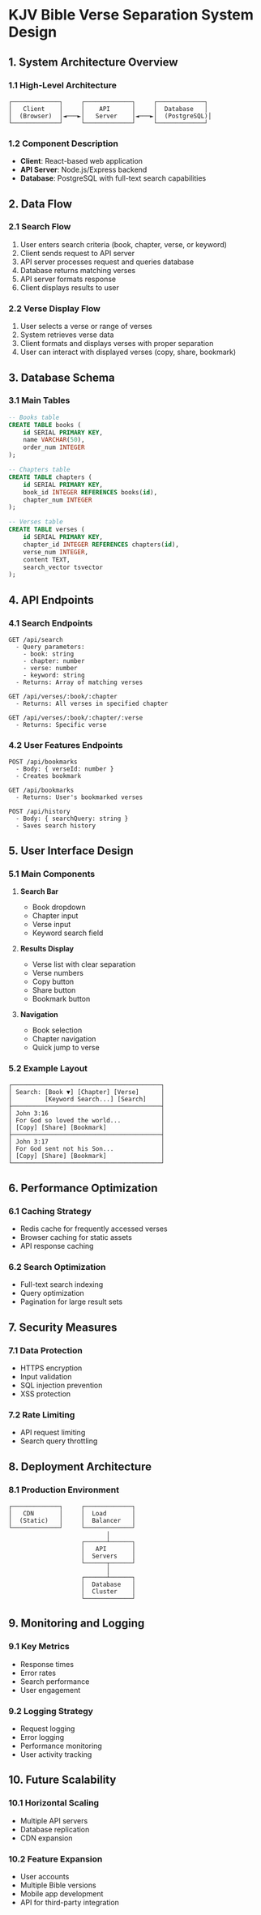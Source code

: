 # KJV Bible Verse Separation System Design

## 1. System Architecture Overview

### 1.1 High-Level Architecture
```
┌─────────────┐     ┌─────────────┐     ┌─────────────┐
│   Client    │     │    API      │     │  Database   │
│  (Browser)  │◄───►│   Server    │◄───►│  (PostgreSQL)│
└─────────────┘     └─────────────┘     └─────────────┘
```

### 1.2 Component Description
- **Client**: React-based web application
- **API Server**: Node.js/Express backend
- **Database**: PostgreSQL with full-text search capabilities

## 2. Data Flow

### 2.1 Search Flow
1. User enters search criteria (book, chapter, verse, or keyword)
2. Client sends request to API server
3. API server processes request and queries database
4. Database returns matching verses
5. API server formats response
6. Client displays results to user

### 2.2 Verse Display Flow
1. User selects a verse or range of verses
2. System retrieves verse data
3. Client formats and displays verses with proper separation
4. User can interact with displayed verses (copy, share, bookmark)

## 3. Database Schema

### 3.1 Main Tables
```sql
-- Books table
CREATE TABLE books (
    id SERIAL PRIMARY KEY,
    name VARCHAR(50),
    order_num INTEGER
);

-- Chapters table
CREATE TABLE chapters (
    id SERIAL PRIMARY KEY,
    book_id INTEGER REFERENCES books(id),
    chapter_num INTEGER
);

-- Verses table
CREATE TABLE verses (
    id SERIAL PRIMARY KEY,
    chapter_id INTEGER REFERENCES chapters(id),
    verse_num INTEGER,
    content TEXT,
    search_vector tsvector
);
```

## 4. API Endpoints

### 4.1 Search Endpoints
```
GET /api/search
  - Query parameters:
    - book: string
    - chapter: number
    - verse: number
    - keyword: string
  - Returns: Array of matching verses

GET /api/verses/:book/:chapter
  - Returns: All verses in specified chapter

GET /api/verses/:book/:chapter/:verse
  - Returns: Specific verse
```

### 4.2 User Features Endpoints
```
POST /api/bookmarks
  - Body: { verseId: number }
  - Creates bookmark

GET /api/bookmarks
  - Returns: User's bookmarked verses

POST /api/history
  - Body: { searchQuery: string }
  - Saves search history
```

## 5. User Interface Design

### 5.1 Main Components
1. **Search Bar**
   - Book dropdown
   - Chapter input
   - Verse input
   - Keyword search field

2. **Results Display**
   - Verse list with clear separation
   - Verse numbers
   - Copy button
   - Share button
   - Bookmark button

3. **Navigation**
   - Book selection
   - Chapter navigation
   - Quick jump to verse

### 5.2 Example Layout
```
┌─────────────────────────────────────────┐
│ Search: [Book ▼] [Chapter] [Verse]      │
│         [Keyword Search...] [Search]    │
├─────────────────────────────────────────┤
│ John 3:16                               │
│ For God so loved the world...           │
│ [Copy] [Share] [Bookmark]               │
├─────────────────────────────────────────┤
│ John 3:17                               │
│ For God sent not his Son...             │
│ [Copy] [Share] [Bookmark]               │
└─────────────────────────────────────────┘
```

## 6. Performance Optimization

### 6.1 Caching Strategy
- Redis cache for frequently accessed verses
- Browser caching for static assets
- API response caching

### 6.2 Search Optimization
- Full-text search indexing
- Query optimization
- Pagination for large result sets

## 7. Security Measures

### 7.1 Data Protection
- HTTPS encryption
- Input validation
- SQL injection prevention
- XSS protection

### 7.2 Rate Limiting
- API request limiting
- Search query throttling

## 8. Deployment Architecture

### 8.1 Production Environment
```
┌─────────────┐     ┌─────────────┐
│   CDN       │     │  Load       │
│  (Static)   │     │  Balancer   │
└─────────────┘     └─────────────┘
                           │
                    ┌──────┴──────┐
                    │   API       │
                    │  Servers    │
                    └──────┬──────┘
                           │
                    ┌──────┴──────┐
                    │  Database   │
                    │  Cluster    │
                    └─────────────┘
```

## 9. Monitoring and Logging

### 9.1 Key Metrics
- Response times
- Error rates
- Search performance
- User engagement

### 9.2 Logging Strategy
- Request logging
- Error logging
- Performance monitoring
- User activity tracking

## 10. Future Scalability

### 10.1 Horizontal Scaling
- Multiple API servers
- Database replication
- CDN expansion

### 10.2 Feature Expansion
- User accounts
- Multiple Bible versions
- Mobile app development
- API for third-party integration 